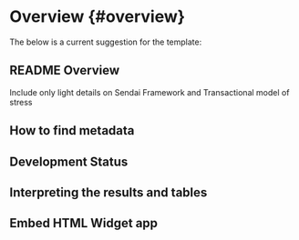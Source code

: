 # Overview {#overview}

The below is a current suggestion for the template:

## README Overview
Include only light details on Sendai Framework and Transactional model of stress

## How to find metadata

## Development Status

## Interpreting the results and tables

## Embed HTML Widget app
